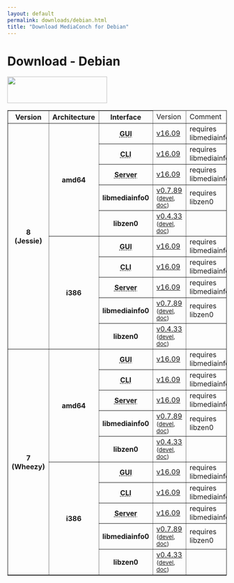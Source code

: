 ```yaml
---
layout: default
permalink: downloads/debian.html
title: "Download MediaConch for Debian"
---
```


# Download - Debian

<img src="/MediaConch/images/Debian.png" width="229" height="61"><br />

<table border="1">
<thead>
<tr class="table-header">
    <th>Version</th>
    <th>Architecture</th>
    <th>Interface</th>
    <td>Version</td>
    <td>Comment</td>
</tr>
</thead>
<tbody>

<tr>
    <th rowspan="10" id="8">8 (Jessie)</th>
    <th rowspan="5" id="8.amd64">amd64</th>
    <th><abbr title="Graphical User Interface">GUI</abbr></th>
    <td><a href="//mediaarea.net/download/binary/mediaconch-gui/16.09/mediaconch-gui_16.09-1_amd64.Debian_8.0.deb">v16.09</a></td>
    <td>requires libmediainfo0</td>
</tr>
<tr>
    <th><abbr title="Command Line Interface">CLI</abbr></th>
    <td><a href="//mediaarea.net/download/binary/mediaconch/16.09/mediaconch_16.09-1_amd64.Debian_8.0.deb">v16.09</a></td>
    <td>requires libmediainfo0</td>
</tr>
<tr>
    <th><abbr title="Server">Server</abbr></th>
    <td><a href="//mediaarea.net/download/binary/mediaconch-server/16.09/mediaconch-server_16.09-1_amd64.Debian_8.0.deb">v16.09</a></td>
    <td>requires libmediainfo0</td>
</tr>
<tr>
    <th>libmediainfo0</th>
    <td><a href="//mediaarea.net/download/binary/libmediainfo0/0.7.89/libmediainfo0_0.7.89-1_amd64.Debian_8.0.deb">v0.7.89</a> <small>(<a href="//mediaarea.net/download/binary/libmediainfo0/0.7.89/libmediainfo-dev_0.7.89-1_amd64.Debian_8.0.deb">devel</a>, <a href="//mediaarea.net/download/binary/libmediainfo0/0.7.89/libmediainfo-doc_0.7.89-1_amd64.Debian_8.0.deb">doc</a>)</small></td>
    <td>requires libzen0</td>
</tr>
<tr>
    <th>libzen0</th>
    <td><a href="//mediaarea.net/download/binary/libzen0/0.4.33/libzen0_0.4.33-1_amd64.Debian_8.0.deb">v0.4.33</a> <small>(<a href="//mediaarea.net/download/binary/libzen0/0.4.33/libzen-dev_0.4.33-1_amd64.Debian_8.0.deb">devel</a>, <a href="//mediaarea.net/download/binary/libzen0/0.4.33/libzen-doc_0.4.33-1_amd64.Debian_8.0.deb">doc</a>)</small></td>
    <td>&nbsp;</td>
</tr>
<tr>
    <th rowspan="5" id="8.i386">i386</th>
    <th><abbr title="Graphical User Interface">GUI</abbr></th>
    <td><a href="//mediaarea.net/download/binary/mediaconch-gui/16.09/mediaconch-gui_16.09-1_i386.Debian_8.0.deb">v16.09</a></td>
    <td>requires libmediainfo0</td>
</tr>
<tr>
    <th><abbr title="Command Line Interface">CLI</abbr></th>
    <td><a href="//mediaarea.net/download/binary/mediaconch/16.09/mediaconch_16.09-1_i386.Debian_8.0.deb">v16.09</a></td>
    <td>requires libmediainfo0</td>
</tr>
<tr>
    <th><abbr title="Server">Server</abbr></th>
    <td><a href="//mediaarea.net/download/binary/mediaconch-server/16.09/mediaconch-server_16.09-1_i386.Debian_8.0.deb">v16.09</a></td>
    <td>requires libmediainfo0</td>
</tr>
<tr>
    <th>libmediainfo0</th>
    <td><a href="//mediaarea.net/download/binary/libmediainfo0/0.7.89/libmediainfo0_0.7.89-1_i386.Debian_8.0.deb">v0.7.89</a> <small>(<a href="//mediaarea.net/download/binary/libmediainfo0/0.7.89/libmediainfo-dev_0.7.89-1_i386.Debian_8.0.deb">devel</a>, <a href="//mediaarea.net/download/binary/libmediainfo0/0.7.89/libmediainfo-doc_0.7.89-1_i386.Debian_8.0.deb">doc</a>)</small></td>
    <td>requires libzen0</td>
</tr>
<tr>
    <th>libzen0</th>
    <td><a href="//mediaarea.net/download/binary/libzen0/0.4.33/libzen0_0.4.33-1_i386.Debian_8.0.deb">v0.4.33</a> <small>(<a href="//mediaarea.net/download/binary/libzen0/0.4.33/libzen-dev_0.4.33-1_i386.Debian_8.0.deb">devel</a>, <a href="//mediaarea.net/download/binary/libzen0/0.4.33/libzen-doc_0.4.33-1_i386.Debian_8.0.deb">doc</a>)</small></td>
    <td>&nbsp;</td>
</tr>
<tr>
    <th rowspan="10" id="7">7 (Wheezy)</th>
    <th rowspan="5" id="7.amd64">amd64</th>
    <th><abbr title="Graphical User Interface">GUI</abbr></th>
    <td><a href="//mediaarea.net/download/binary/mediaconch-gui/16.09/mediaconch-gui_16.09-1_amd64.Debian_7.0.deb">v16.09</a></td>
    <td>requires libmediainfo0</td>
</tr>
<tr>
    <th><abbr title="Command Line Interface">CLI</abbr></th>
    <td><a href="//mediaarea.net/download/binary/mediaconch/16.09/mediaconch_16.09-1_amd64.Debian_7.0.deb">v16.09</a></td>
    <td>requires libmediainfo0</td>
</tr>
<tr>
    <th><abbr title="Server">Server</abbr></th>
    <td><a href="//mediaarea.net/download/binary/mediaconch-server/16.09/mediaconch-server_16.09-1_amd64.Debian_7.0.deb">v16.09</a></td>
    <td>requires libmediainfo0</td>
</tr>
<tr>
    <th>libmediainfo0</th>
    <td><a href="//mediaarea.net/download/binary/libmediainfo0/0.7.89/libmediainfo0_0.7.89-1_amd64.Debian_7.0.deb">v0.7.89</a> <small>(<a href="//mediaarea.net/download/binary/libmediainfo0/0.7.89/libmediainfo-dev_0.7.89-1_amd64.Debian_7.0.deb">devel</a>, <a href="//mediaarea.net/download/binary/libmediainfo0/0.7.89/libmediainfo-doc_0.7.89-1_amd64.Debian_7.0.deb">doc</a>)</small></td>
    <td>requires libzen0</td>
</tr>
<tr>
    <th>libzen0</th>
    <td><a href="//mediaarea.net/download/binary/libzen0/0.4.33/libzen0_0.4.33-1_amd64.Debian_7.0.deb">v0.4.33</a> <small>(<a href="//mediaarea.net/download/binary/libzen0/0.4.33/libzen-dev_0.4.33-1_amd64.Debian_7.0.deb">devel</a>, <a href="//mediaarea.net/download/binary/libzen0/0.4.33/libzen-doc_0.4.33-1_amd64.Debian_7.0.deb">doc</a>)</small></td>
    <td>&nbsp;</td>
</tr>
<tr>
    <th rowspan="5" id="7.i386">i386</th>
    <th><abbr title="Graphical User Interface">GUI</abbr></th>
    <td><a href="//mediaarea.net/download/binary/mediaconch-gui/16.09/mediaconch-gui_16.09-1_i386.Debian_7.0.deb">v16.09</a></td>
    <td>requires libmediainfo0</td>
</tr>
<tr>
    <th><abbr title="Command Line Interface">CLI</abbr></th>
    <td><a href="//mediaarea.net/download/binary/mediaconch/16.09/mediaconch_16.09-1_i386.Debian_7.0.deb">v16.09</a></td>
    <td>requires libmediainfo0</td>
</tr>
<tr>
    <th><abbr title="Server">Server</abbr></th>
    <td><a href="//mediaarea.net/download/binary/mediaconch-server/16.09/mediaconch-server_16.09-1_i386.Debian_7.0.deb">v16.09</a></td>
    <td>requires libmediainfo0</td>
</tr>
<tr>
    <th>libmediainfo0</th>
    <td><a href="//mediaarea.net/download/binary/libmediainfo0/0.7.89/libmediainfo0_0.7.89-1_i386.Debian_7.0.deb">v0.7.89</a> <small>(<a href="//mediaarea.net/download/binary/libmediainfo0/0.7.89/libmediainfo-dev_0.7.89-1_i386.Debian_7.0.deb">devel</a>, <a href="//mediaarea.net/download/binary/libmediainfo0/0.7.89/libmediainfo-doc_0.7.89-1_i386.Debian_7.0.deb">doc</a>)</small></td>
    <td>requires libzen0</td>
</tr>
<tr>
    <th>libzen0</th>
    <td><a href="//mediaarea.net/download/binary/libzen0/0.4.33/libzen0_0.4.33-1_i386.Debian_7.0.deb">v0.4.33</a> <small>(<a href="//mediaarea.net/download/binary/libzen0/0.4.33/libzen-dev_0.4.33-1_i386.Debian_7.0.deb">devel</a>, <a href="//mediaarea.net/download/binary/libzen0/0.4.33/libzen-doc_0.4.33-1_i386.Debian_7.0.deb">doc</a>)</small></td>
    <td>&nbsp;</td>
</tr>
</tbody>
</table>
